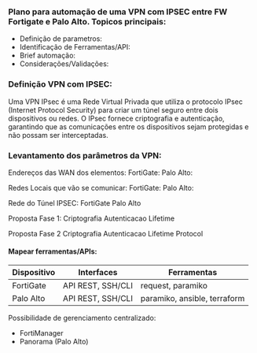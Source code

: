 ### Plano para automação de uma VPN com IPSEC entre FW Fortigate e Palo Alto. Topicos principais:

- Definição de parametros:
- Identificação de Ferramentas/API:
- Brief automação:
- Considerações/Validações:

### Definição VPN com IPSEC:
Uma VPN IPsec é uma Rede Virtual Privada que utiliza o protocolo IPsec (Internet Protocol Security) para criar um túnel seguro entre dois dispositivos ou redes. O IPsec fornece criptografia e autenticação, garantindo que as comunicações entre os dispositivos sejam protegidas e não possam ser interceptadas. 

### Levantamento dos parâmetros da VPN:
Endereços das WAN dos elementos:
FortiGate:
Palo Alto:

Redes Locais que vão se comunicar:
FortiGate:
Palo Alto:

Rede do Túnel IPSEC:
FortiGate
Palo Alto

Proposta Fase 1:
Criptografia
Autenticacao
Lifetime

Proposta Fase 2
Criptografia
Autenticacao
Lifetime
Protocol

#### Mapear ferramentas/APIs:

| Dispositivo | Interfaces | Ferramentas | 
| ----------- | ---------- | ----------- |
| FortiGate   | API REST, SSH/CLI | request, paramiko |
| Palo Alto   | API REST, SSH/CLI | paramiko, ansible, terraform |

Possibilidade de gerenciamento centralizado:

- FortiManager
- Panorama (Palo Alto)


